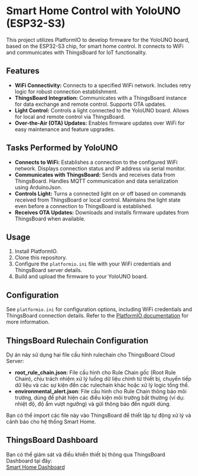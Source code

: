 # Smart Home Control with YoloUNO (ESP32-S3)

This project utilizes PlatformIO to develop firmware for the YoloUNO board, based on the ESP32-S3 chip, for smart home control.  It connects to WiFi and communicates with ThingsBoard for IoT functionality.

## Features

* **WiFi Connectivity:** Connects to a specified WiFi network.  Includes retry logic for robust connection establishment.
* **ThingsBoard Integration:** Communicates with a ThingsBoard instance for data exchange and remote control.  Supports OTA updates.
* **Light Control:** Controls a light connected to the YoloUNO board.  Allows for local and remote control via ThingsBoard.
* **Over-the-Air (OTA) Updates:** Enables firmware updates over WiFi for easy maintenance and feature upgrades.


## Tasks Performed by YoloUNO

* **Connects to WiFi:**  Establishes a connection to the configured WiFi network.  Displays connection status and IP address via serial monitor.
* **Communicates with ThingsBoard:** Sends and receives data from ThingsBoard.  Handles MQTT communication and data serialization using ArduinoJson.
* **Controls Light:**  Turns a connected light on or off based on commands received from ThingsBoard or local control.  Maintains the light state even before a connection to ThingsBoard is established.
* **Receives OTA Updates:** Downloads and installs firmware updates from ThingsBoard when available.


## Usage

1. Install PlatformIO.
2. Clone this repository.
3. Configure the `platformio.ini` file with your WiFi credentials and ThingsBoard server details.
4. Build and upload the firmware to your YoloUNO board.


## Configuration

See `platformio.ini` for configuration options, including WiFi credentials and ThingsBoard connection details.  Refer to the [PlatformIO documentation](https://docs.platformio.org/page/platforms/espressif32.html) for more information.

## ThingsBoard Rulechain Configuration

Dự án này sử dụng hai file cấu hình rulechain cho ThingsBoard Cloud Server:

- **root_rule_chain.json**: File cấu hình cho Rule Chain gốc (Root Rule Chain), chịu trách nhiệm xử lý luồng dữ liệu chính từ thiết bị, chuyển tiếp dữ liệu và các sự kiện đến các rulechain khác hoặc xử lý logic tổng thể.
- **environmental_alert.json**: File cấu hình cho Rule Chain thông báo môi trường, dùng để phát hiện các điều kiện môi trường bất thường (ví dụ: nhiệt độ, độ ẩm vượt ngưỡng) và gửi thông báo đến người dùng.

Bạn có thể import các file này vào ThingsBoard để thiết lập tự động xử lý và cảnh báo cho hệ thống Smart Home.

## ThingsBoard Dashboard

Bạn có thể giám sát và điều khiển thiết bị thông qua ThingsBoard Dashboard tại đây:  
[Smart Home Dashboard](https://app.coreiot.io/dashboard/447e5710-e699-11ef-87b5-21bccf7d29d5?publicId=2f886da0-e3c4-11ef-ad09-515f790ed9df)